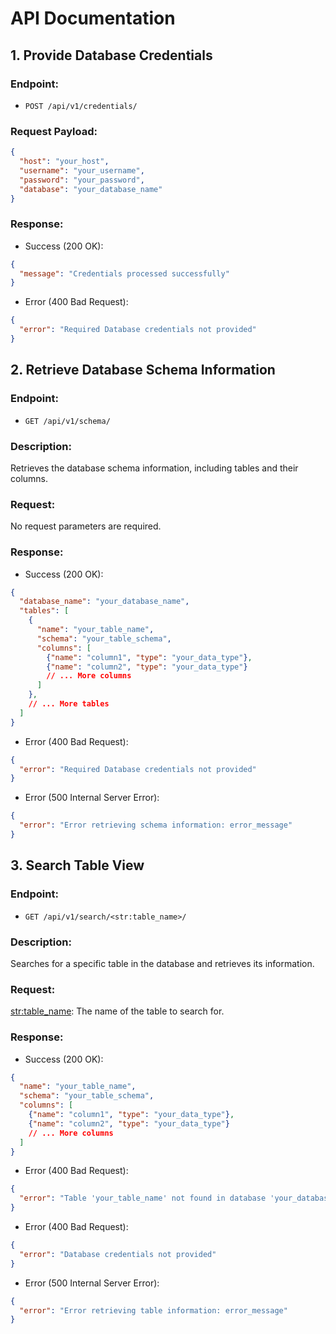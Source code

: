 # API Documentation

## 1. Provide Database Credentials

### Endpoint:
- `POST /api/v1/credentials/`

### Request Payload:
```json
{
  "host": "your_host",
  "username": "your_username",
  "password": "your_password",
  "database": "your_database_name"
}
```

### Response:
- Success (200 OK):

```json
{
  "message": "Credentials processed successfully"
}
```

- Error (400 Bad Request):

```json
{
  "error": "Required Database credentials not provided"
}
```


## 2. Retrieve Database Schema Information

### Endpoint:
- `GET /api/v1/schema/`

### Description:
 Retrieves the database schema information, including tables and their columns.

### Request:
 No request parameters are required.

### Response:
- Success (200 OK):

```json
{
  "database_name": "your_database_name",
  "tables": [
    {
      "name": "your_table_name",
      "schema": "your_table_schema",
      "columns": [
        {"name": "column1", "type": "your_data_type"},
        {"name": "column2", "type": "your_data_type"}
        // ... More columns
      ]
    },
    // ... More tables
  ]
}
```

- Error (400 Bad Request):

```json
{
  "error": "Required Database credentials not provided"
}
```

- Error (500 Internal Server Error):

```json
{
  "error": "Error retrieving schema information: error_message"
}
```


## 3. Search Table View

### Endpoint:
- `GET /api/v1/search/<str:table_name>/`

### Description:
 Searches for a specific table in the database and retrieves its information.

### Request:
 <str:table_name>: The name of the table to search for.

### Response:
- Success (200 OK):

```json
{
  "name": "your_table_name",
  "schema": "your_table_schema",
  "columns": [
    {"name": "column1", "type": "your_data_type"},
    {"name": "column2", "type": "your_data_type"}
    // ... More columns
  ]
}
```

- Error (400 Bad Request):

```json
{
  "error": "Table 'your_table_name' not found in database 'your_database_name'"
}
```

- Error (400 Bad Request):

```json
{
  "error": "Database credentials not provided"
}
```

- Error (500 Internal Server Error):

```json
{
  "error": "Error retrieving table information: error_message"
}
```